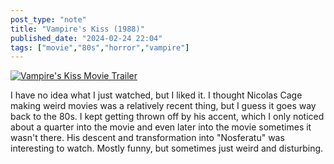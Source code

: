 ```yaml
---
post_type: "note" 
title: "Vampire's Kiss (1988)"
published_date: "2024-02-24 22:04"
tags: ["movie","80s","horror","vampire"]
---
```


[![Vampire's Kiss Movie Trailer](http://img.youtube.com/vi/PnoSxO_2ghQ/0.jpg)](https://www.youtube.com/watch?v=PnoSxO_2ghQ "Vampire's Kiss Movie Trailer")

I have no idea what I just watched, but I liked it. I thought Nicolas Cage making weird movies was a relatively recent thing, but I guess it goes way back to the 80s. I kept getting thrown off by his accent, which I only noticed about a quarter into the movie and even later into the movie sometimes it wasn't there. His descent and transformation into "Nosferatu" was interesting to watch. Mostly funny, but sometimes just weird and disturbing. 